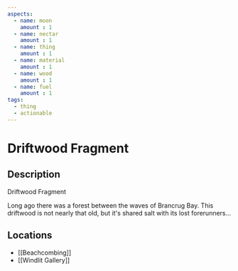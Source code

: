 ```yaml
---
aspects: 
  - name: moon
    amount : 1
  - name: nectar
    amount : 1
  - name: thing
    amount : 1
  - name: material
    amount : 1
  - name: wood
    amount : 1
  - name: fuel
    amount : 1
tags:
  - thing
  - actionable
---
```


# Driftwood Fragment

## Description
Driftwood Fragment

Long ago there was a forest between the waves of Brancrug Bay. This driftwood is not nearly that old, but it's shared salt with its lost forerunners…
## Locations
- [[Beachcombing]]
- [[Windlit Gallery]]